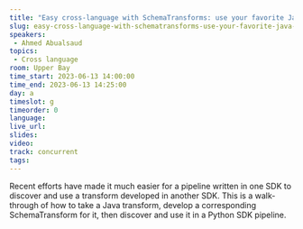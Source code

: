 ```yaml
---
title: "Easy cross-language with SchemaTransforms: use your favorite Java transform in Python SDK"
slug: easy-cross-language-with-schematransforms-use-your-favorite-java-transform-in-python-sdk
speakers:
 - Ahmed Abualsaud
topics:
 - Cross language
room: Upper Bay
time_start: 2023-06-13 14:00:00
time_end: 2023-06-13 14:25:00
day: a
timeslot: g
timeorder: 0
language: 
live_url: 
slides: 
video: 
track: concurrent
tags:
---
```


Recent efforts have made it much easier for a pipeline written in one SDK to discover and use a transform developed in another SDK. This is a walk-through of how to take a Java transform, develop a corresponding SchemaTransform for it, then discover and use it in a Python SDK pipeline.